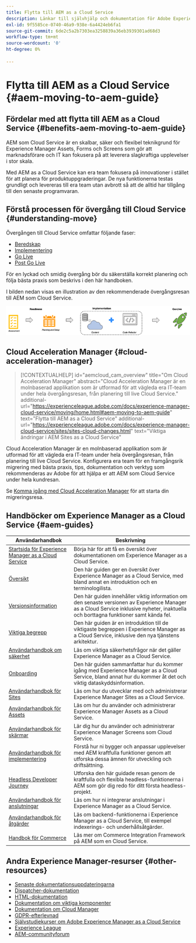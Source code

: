 ```yaml
---
title: Flytta till AEM as a Cloud Service
description: Länkar till självhjälp och dokumentation för Adobe Experience Manager as a Cloud Service som flyttar till AEM as a Cloud Service
exl-id: 9f5585ce-0740-46a9-938e-6a4424eb6fa1
source-git-commit: 6de2c5a2b7303ea3258839a36eb3939301ad68d3
workflow-type: tm+mt
source-wordcount: '0'
ht-degree: 0%

---
```


# Flytta till AEM as a Cloud Service {#aem-moving-to-aem-guide}

## Fördelar med att flytta till AEM as a Cloud Service {#benefits-aem-moving-to-aem-guide}

AEM som Cloud Service är en skalbar, säker och flexibel teknikgrund för Experience Manager Assets, Forms och Screens som gör att marknadsförare och IT kan fokusera på att leverera slagkraftiga upplevelser i stor skala.

Med AEM as a Cloud Service kan era team fokusera på innovationer i stället för att planera för produktuppgraderingar. De nya funktionerna testas grundligt och levereras till era team utan avbrott så att de alltid har tillgång till den senaste programvaran.

## Förstå processen för övergång till Cloud Service {#understanding-move}

Övergången till Cloud Service omfattar följande faser:

* [Beredskap](https://experienceleague.adobe.com/docs/experience-manager-cloud-service/moving/phases/migration-readiness.html?lang=en)
* [Implementering](https://experienceleague.adobe.com/docs/experience-manager-cloud-service/moving/phases/migration-implementation.html?lang=en)
* [Go Live](https://experienceleague.adobe.com/docs/experience-manager-cloud-service/moving/phases/migration-go-live.html?lang=en)
* [Post Go Live](https://experienceleague.adobe.com/docs/experience-manager-cloud-service/moving/phases/migration-post-go-live.html?lang=en)

För en lyckad och smidig övergång bör du säkerställa korrekt planering och följa bästa praxis som beskrivs i den här handboken.

I bilden nedan visas en illustration av den rekommenderade övergångsresan till AEM som Cloud Service.

![bild](/help/move-to-cloud-service/assets/move-aemcloud-process.png)


## Cloud Acceleration Manager {#cloud-acceleration-manager}

>[!CONTEXTUALHELP]
>id="aemcloud_cam_overview"
>title="Om Cloud Acceleration Manager"
>abstract="Cloud Acceleration Manager är en molnbaserad applikation som är utformad för att vägleda era IT-team under hela övergångsresan, från planering till live Cloud Service."
>additional-url="https://experienceleague.adobe.com/docs/experience-manager-cloud-service/moving/home.html#aem-moving-to-aem-guide" text="Flytta till AEM as a Cloud Service"
>additional-url="https://experienceleague.adobe.com/docs/experience-manager-cloud-service/sites/sites-cloud-changes.html" text="Viktiga ändringar i AEM Sites as a Cloud Service"

Cloud Acceleration Manager är en molnbaserad applikation som är utformad för att vägleda era IT-team under hela övergångsresan, från planering till live Cloud Service. Konfigurera era team för en framgångsrik migrering med bästa praxis, tips, dokumentation och verktyg som rekommenderas av Adobe för att hjälpa er att AEM som Cloud Service under hela kundresan.

Se [Komma igång med Cloud Acceleration Manager](https://experienceleague.adobe.com/docs/experience-manager-cloud-service/moving/cloud-acceleration-manager/using-cam/getting-started-cam.html?lang=en) för att starta din migreringsresa.

## Handböcker om Experience Manager as a Cloud Service {#aem-guides}

| Användarhandbok | Beskrivning |
|---|---|
| [Startsida för Experience Manager as a Cloud Service](/help/landing/home.md) | Börja här för att få en översikt över dokumentationen om Experience Manager as a Cloud Service. |
| [Översikt](/help/overview/home.md) | Den här guiden ger en översikt över Experience Manager as a Cloud Service, med bland annat en introduktion och en terminologilista. |
| [Versionsinformation](/help/release-notes/home.md) | Den här guiden innehåller viktig information om den senaste versionen av Experience Manager as a Cloud Service inklusive nyheter, inaktuella och borttagna funktioner samt kända fel. |
| [Viktiga begrepp](/help/core-concepts/home.md) | Den här guiden är en introduktion till de viktigaste begreppen i Experience Manager as a Cloud Service, inklusive den nya tjänstens arkitektur. |
| [Användarhandbok om säkerhet](/help/security/home.md) | Läs om viktiga säkerhetsfrågor när det gäller Experience Manager as a Cloud Service. |
| [Onboarding](/help/onboarding/home.md) | Den här guiden sammanfattar hur du kommer igång med Experience Manager as a Cloud Service, bland annat hur du kommer åt det och viktig dataskyddsinformation. |
| [Användarhandbok för Sites](/help/sites-cloud/home.md) | Läs om hur du utvecklar med och administrerar Experience Manager Sites as a Cloud Service. |
| [Användarhandbok för Assets](/help/assets/home.md) | Läs om hur du använder och administrerar Experience Manager Assets as a Cloud Service. |
| [Användarhandbok för skärmar](/help/screens-cloud/home.md) | Lär dig hur du använder och administrerar Experience Manager Screens som Cloud Service. |
| [Användarhandbok för implementering](/help/implementing/home.md) | Förstå hur ni bygger och anpassar upplevelser med AEM kraftfulla funktioner genom att utforska dessa ämnen för utveckling och driftsättning. |
| [Headless Developer Journey](/help/journey-headless/developer/overview.md) | Utforska den här guidade resan genom de kraftfulla och flexibla headless-funktionerna i AEM som gör dig redo för ditt första headless-projekt. |
| [Användarhandbok för anslutningar](/help/connectors/home.md) | Läs om hur ni integrerar anslutningar i Experience Manager as a Cloud Service. |
| [Användarhandbok för åtgärder](/help/operations/home.md) | Läs om backend-funktionerna i Experience Manager as a Cloud Service, till exempel indexerings- och underhållsåtgärder. |
| [Handbok för Commerce](/help/commerce-cloud/home.md) | Läs mer om Commerce Integration Framework på AEM som en Cloud Service. |

## Andra Experience Manager-resurser {#other-resources}

* [Senaste dokumentationsuppdateringarna](https://helpx.adobe.com/experience-manager/documentation-updates.html#AEMasaCloudService)
* [Dispatcher-dokumentation](/help/implementing/dispatcher/overview.md)
* [HTML-dokumentation](https://experienceleague.adobe.com/docs/experience-manager-htl/using/overview.html)
* [Dokumentation om viktiga komponenter](https://experienceleague.adobe.com/docs/experience-manager-core-components/using/introduction.html)
* [Dokumentation om Cloud Manager](https://experienceleague.adobe.com/docs/experience-manager-cloud-service/onboarding/getting-access/cloud-service-programs/first-time-login.html)
* [GDPR-efterlevnad](/help/onboarding/data-privacy-and-protection-readiness/aem-readiness.md)
* [Självstudiekurser om Adobe Experience Manager as a Cloud Service](https://experienceleague.adobe.com/docs/experience-manager-learn/cloud-service/overview.html)
* [Experience League](https://guided.adobe.com/?promoid=K42KVXHD&amp;mv=other#solutions/experience-manager)
* [AEM-communityforum](https://forums.adobe.com/community/experience-cloud/marketing-cloud/experience-manager)
